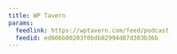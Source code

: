 ```yaml
---
title: WP Tavern
params:
  feedlink: https://wptavern.com/feed/podcast
  feedid: ed606b00203f0bdb82994d87d303b36b
---
```

